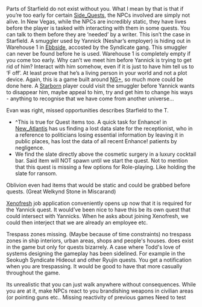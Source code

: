 Parts of Starfield do not exist without you. What I mean by that is that if you’re too early for certain [Side_Quests](../Side_Quests/Side_Quests.md), the NPCs involved are simply not alive. 
In New Vegas, while the NPCs are incredibly static, they have lives before the player is tasked with interacting with them in some quests. 
	You can talk to them before they are ‘needed’ by a writer. 
This isn’t the case in Starfield. A smuggler used by Yannick (Neshar’s employer) is hiding out in Warehouse 1 in [Ebbside](../Cities/Ebbside.md), accosted by the Syndicate gang. This smuggler can never be found before he is used. Warehouse 1 is completely empty if you come too early. 
	Why can't we meet him before Yannick is trying to get rid of him? Interact with him somehow, even if it is just to have him tell us to ‘F off’. At least prove that he’s a living person in your world and not a plot device. 
Again, this is a game built around [NG+](../Gameplay_Systems/NG+.md), so much more could be done here. A [Starborn](../Main_Quest/Starborn.md) player could visit the smuggler before Yannick wants to disappear him, maybe appeal to him, try and get him to change his ways - anything to recognise that we have come from another universe…

Evan was right, missed opportunities describes Starfield to the T.

+ ^This is true for Quest items too. A quick task for Enhance! in [New_Atlantis](../Cities/New_Atlantis.md) has us finding a lost data slate for the receptionist, who in a reference to politicians losing essential information by leaving it in public places, has lost the data of all recent Enhance! patients by negligence. 
+ We find the slate directly above the cosmetic surgery in a luxury cocktail bar. Said item will NOT spawn until we start the quest. Not to mention that this quest is missing a few options for Role-playing. Like holding the slate for ransom. 

Oblivion even had items that would be static and could be grabbed before quests. (Great Welkynd Stone in Miscarand)

[Xenofresh](../Cities/Neon_City.md) job application conveniently opens up now that it is required for the Yannick quest. It would’ve been nice to have this be its own quest that could intersect with Yannicks. When he asks about joining Xenofresh, we could then interject that we are already an employee etc.

Trespass zones missing. (Maybe because of time constraints) no trespass zones in ship interiors, urban areas, shops and people's houses.
	 does exist in the game but only for quests bizarrely. A case where Todd's love of systems designing the gameplay has been sidelined. 
		 For example in the Seokugh Syndicate Hideout and other Ryujin quests. You get a notification when you are trespassing. It would be good to have that more casually throughout the game.
	 
Its unrealistic that you can just walk anywhere without consequences. While you are at it, make NPCs react to you brandishing weapons in civilian areas (or pointing guns etc.. Missing reactivity of previous games 
	Need to test
